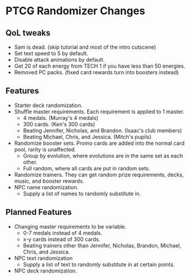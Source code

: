 # PTCG Randomizer Changes

## QoL tweaks
* Sam is dead. (skip tutorial and most of the intro cutscene)
* Set text speed to 5 by default.
* Disable attack animations by default.
* Get 20 of each energy from TECH 1 if you have less than 50 energies.
* Removed PC packs. (fixed card rewards turn into boosters instead)

## Features
* Starter deck randomization.
* Shuffle master requirements. Each requirement is applied to 1 master.
    * 4 medals. (Murray's 4 medals)
    * 300 cards. (Ken's 300 cards)
    * Beating Jennifer, Nicholas, and Brandon. (Isaac's club members)
    * Beating Michael, Chris, and Jessica. (Mitch's pupils)
* Randomize booster sets. Promo cards are added into the normal card pool, rarity is unaffected.
    * Group by evolution, where evolutions are in the same set as each other.
    * Full random, where all cards are put in random sets.
* Randomize trainers. They can get random prize requirements, decks, music, and booster rewards.
* NPC name randomization.
    * Supply a list of names to randomly substitute in.

## Planned Features
* Changing master requirements to be variable.
    * 0-7 medals instead of 4 medals.
    * x-y cards instead of 300 cards.
    * Beating trainers other than Jennifer, Nicholas, Brandon, Michael, Chris, and Jessica.
* NPC text randomization
    * Supply a list of text to randomly substitute in at certain points.
* NPC deck randomization.
